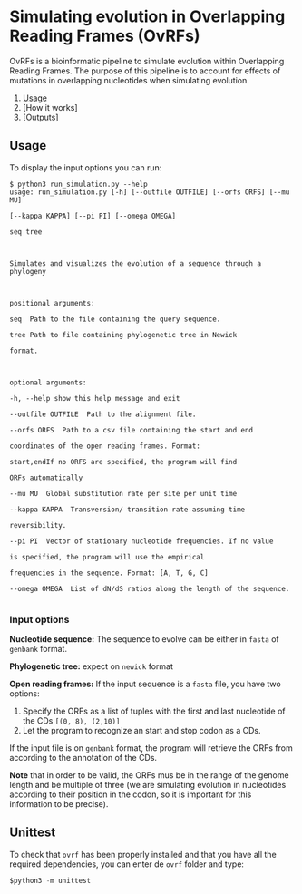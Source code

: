 # Simulating evolution in Overlapping Reading Frames (OvRFs)

OvRFs is a bioinformatic pipeline to simulate evolution within Overlapping Reading Frames. The purpose of this pipeline is to account for effects of mutations in overlapping nucleotides when simulating evolution. 

1. [Usage](https://github.com/PoonLab/ovrf#usage)
2. [How it works]
3. [Outputs]

## Usage
To display the input options you can run:
```console
$ python3 run_simulation.py --help
usage: run_simulation.py [-h] [--outfile OUTFILE] [--orfs ORFS] [--mu MU]

[--kappa KAPPA] [--pi PI] [--omega OMEGA]

seq tree

  

Simulates and visualizes the evolution of a sequence through a phylogeny

  

positional arguments:

seq  Path to the file containing the query sequence.

tree Path to file containing phylogenetic tree in Newick

format.

  

optional arguments:

-h, --help show this help message and exit

--outfile OUTFILE  Path to the alignment file.

--orfs ORFS  Path to a csv file containing the start and end

coordinates of the open reading frames. Format:

start,endIf no ORFS are specified, the program will find

ORFs automatically

--mu MU  Global substitution rate per site per unit time

--kappa KAPPA  Transversion/ transition rate assuming time

reversibility.

--pi PI  Vector of stationary nucleotide frequencies. If no value

is specified, the program will use the empirical

frequencies in the sequence. Format: [A, T, G, C]

--omega OMEGA  List of dN/dS ratios along the length of the sequence.
 
```
### Input options
**Nucleotide sequence:** The sequence to evolve can be either in `fasta` of `genbank` format.

**Phylogenetic tree:** expect on `newick` format

**Open reading frames:** If the input sequence is a `fasta` file, you have two options:
1. Specify the ORFs as a list of tuples with the first and last nucleotide of the CDs `[(0, 8), (2,10)]` 
2. Let the program to recognize an start and stop codon as a CDs. 

If the input file is on `genbank` format, the program will retrieve the ORFs from according to the annotation of the CDs.

**Note** that in order to be valid, the ORFs mus be in the range of the genome length and be multiple of three (we are simulating evolution in nucleotides according to their position in the codon, so it is important for this information to be precise).  
 
## Unittest
To check that `ovrf` has been properly installed and that you have all the required dependencies, you can enter de `ovrf` folder and type:
```python
$python3 -m unittest
```



